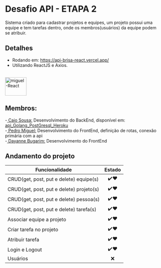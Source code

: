   # Desafio API -  ETAPA 2
  
Sistema criado para cadastrar projetos e equipes, um projeto possui uma equipe e tem tarefas dentro, onde os membros(usuários) da equipe podem se atribuir.

## Detalhes

- Rodando em: https://api-brisa-react.vercel.app/
- Utilizando ReactJS e Axios. 

<div style="display: inline_block"><br>
<img align="center" alt="miguel-React" height="60" width="70"  src="https://cdn.jsdelivr.net/gh/devicons/devicon/icons/react/react-original-wordmark.svg" />

          
</div>


## Membros:
<div>-<a href="https://github.com/caiosousaf"> Caio Sousa:</a>  Desenvolvimento do BackEnd, disponível em: <a href="https://github.com/caiosousaf/api_Golang_PostGresql_Heroku"> api_Golang_PostGresql_Heroku </a> </div>
<div>-<a href="https://github.com/PedroMiguel7"> Pedro Miguel:</a>  Desenvolvimento do FrontEnd, definição de rotas, conexão primária com a api </div> 
<div>-<a href="https://github.com/dayannebugarim"> Dayanne Bugarim:</a> Desenvolvimento do FrontEnd</div>


## Andamento do projeto

| Funcionalidade         | Estado |
| ------------- |:-------------:|
| CRUD(get, post, put e delete) equipe(s)      | ✔️❤️ |
| CRUD(get, post, put e delete) projeto(s)     | ✔️❤️ |
| CRUD(get, post, put e delete) pessoa(s)      | ✔️❤️ |
| CRUD(get, post, put e delete) tarefa(s)      | ✔️❤️ |
| Associar equipe a projeto                    | ✔️❤️ | 
| Criar tarefa no projeto                      | ✔️❤️ | 
| Atribuir tarefa                              | ✔️❤️ |
| Login e Logout                               | ✔️❤️ |
| Usuários                                     | ❌ |
